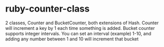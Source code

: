 ruby-counter-class
==================

2 classes, Counter and BucketCounter, both extensions of Hash.  Counter will increment a key by 1 each time something is added.  Bucket counter supports integer intervals.  You can set an interval (example) 1-10, and adding any number between 1 and 10 will increment that bucket